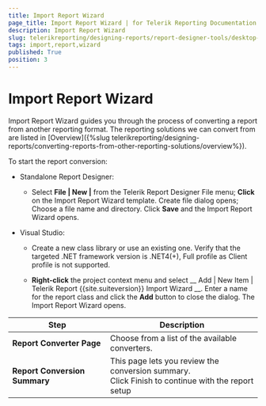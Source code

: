 ```yaml
---
title: Import Report Wizard
page_title: Import Report Wizard | for Telerik Reporting Documentation
description: Import Report Wizard
slug: telerikreporting/designing-reports/report-designer-tools/desktop-designers/tools/report-wizards/import-report-wizard
tags: import,report,wizard
published: True
position: 3
---
```


# Import Report Wizard



Import Report Wizard guides you through the process of converting a report from another reporting format.          The reporting solutions we can convert from are listed in [Overview]({%slug telerikreporting/designing-reports/converting-reports-from-other-reporting-solutions/overview%}).       

To start the report conversion:       

* Standalone Report Designer:           

   + Select __File | New |__ from the Telerik Report Designer File menu;               __Click__ on the Import Report Wizard template. Create file dialog opens;               Choose a file name and directory. Click __Save__ and the Import Report Wizard opens.               

* Visual Studio:           

   + Create a new class library or use an existing one.                 Verify that the targeted .NET framework version is .NET4(+), Full profile as Client profile is not supported.               

   + __Right-click__ the project context menu and select                 __                   Add | New Item | Telerik Report {{site.suiteversion}} Import Wizard                 __.                 Enter a name for the report class and click the __Add__ button to close the dialog. The Import Report Wizard opens.               


|  __Step__  |  __Description__  |
| ------ | ------ |
| __Report Converter Page__ |Choose from a list of the available converters.|
| __Report Conversion Summary__ |This page lets you review the conversion summary.<br/>            Click Finish to continue with the report setup|



